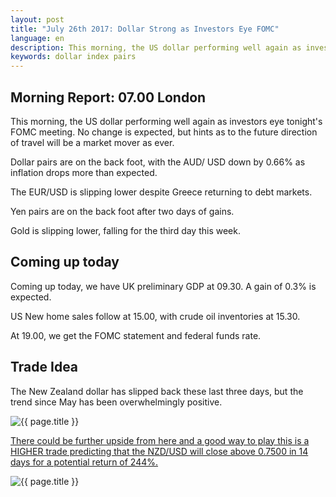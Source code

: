 ```yaml
---
layout: post
title: "July 26th 2017: Dollar Strong as Investors Eye FOMC"
language: en
description: This morning, the US dollar performing well again as investors eye tonight's FOMC meeting. No change is expected, but hints as to the future direction of travel will be a market mover as ever
keywords: dollar index pairs
---
```

## Morning Report: 07.00 London

This morning, the US dollar performing well again as investors eye tonight's FOMC meeting. No change is expected, but hints as to the future direction of travel will be a market mover as ever. 

Dollar pairs are on the back foot, with the AUD/ USD down by 0.66% as inflation drops more than expected. 

The EUR/USD is slipping lower despite Greece returning to debt markets.

Yen pairs are on the back foot after two days of gains.

Gold is slipping lower, falling for the third day this week. 

## Coming up today

Coming up today, we have UK preliminary GDP at 09.30. A gain of 0.3% is expected. 

US New home sales follow at 15.00, with crude oil inventories at 15.30. 

At 19.00, we get the FOMC statement and federal funds rate. 

## Trade Idea

The New Zealand dollar has slipped back these last three days, but the trend since May has been overwhelmingly positive.  

<img class="post-image" src="{{ site.url }}/images/2017-07-26_07-40-43.jpg" alt="{{ page.title }}" title="{{ page.title }}">

<a href="%LINK%%?currency=GBP&market=forex&underlying=frxNZDUSD&formname=higherlower&duration_amount=14&duration_units=d&amount=10&amount_type=payout&expiry_type=duration&barrier=0.7500" target="_blank">There could be further upside from here and a good way to play this is a HIGHER trade predicting that the NZD/USD will close above 0.7500 in 14 days for a potential return of 244%.</a>

<img class="post-image" src="{{ site.url }}/images/2017-07-26_07-47-28.jpg" alt="{{ page.title }}" title="{{ page.title }}">
